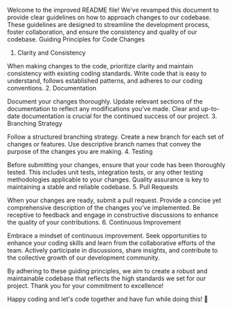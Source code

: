 Welcome to the improved README file! We've revamped this document to provide clear guidelines on how to approach changes to our codebase. These guidelines are designed to streamline the development process, foster collaboration, and ensure the consistency and quality of our codebase.
Guiding Principles for Code Changes
1. Clarity and Consistency

When making changes to the code, prioritize clarity and maintain consistency with existing coding standards. Write code that is easy to understand, follows established patterns, and adheres to our coding conventions.
2. Documentation

Document your changes thoroughly. Update relevant sections of the documentation to reflect any modifications you've made. Clear and up-to-date documentation is crucial for the continued success of our project.
3. Branching Strategy

Follow a structured branching strategy. Create a new branch for each set of changes or features. Use descriptive branch names that convey the purpose of the changes you are making.
4. Testing

Before submitting your changes, ensure that your code has been thoroughly tested. This includes unit tests, integration tests, or any other testing methodologies applicable to your changes. Quality assurance is key to maintaining a stable and reliable codebase.
5. Pull Requests

When your changes are ready, submit a pull request. Provide a concise yet comprehensive description of the changes you've implemented. Be receptive to feedback and engage in constructive discussions to enhance the quality of your contributions.
6. Continuous Improvement

Embrace a mindset of continuous improvement. Seek opportunities to enhance your coding skills and learn from the collaborative efforts of the team. Actively participate in discussions, share insights, and contribute to the collective growth of our development community.

By adhering to these guiding principles, we aim to create a robust and maintainable codebase that reflects the high standards we set for our project. Thank you for your commitment to excellence!

Happy coding and let's code together and have fun while doing this! 🚀
